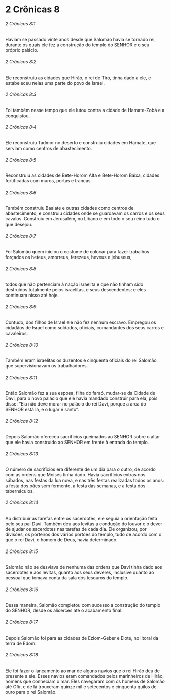 # 2 Crônicas 8

###### 2 Crônicas 8:1

Haviam se passado vinte anos desde que Salomão havia se tornado rei, durante os quais ele fez a construção do templo do SENHOR e o seu próprio palácio.

###### 2 Crônicas 8:2

Ele reconstruiu as cidades que Hirão, o rei de Tiro, tinha dado a ele, e estabeleceu nelas uma parte do povo de Israel.

###### 2 Crônicas 8:3

Foi também nesse tempo que ele lutou contra a cidade de Hamate-Zobá e a conquistou.

###### 2 Crônicas 8:4

Ele reconstruiu Tadmor no deserto e construiu cidades em Hamate, que serviam como centros de abastecimento.

###### 2 Crônicas 8:5

Reconstruiu as cidades de Bete-Horom Alta e Bete-Horom Baixa, cidades fortificadas com muros, portas e trancas.

###### 2 Crônicas 8:6

Também construiu Baalate e outras cidades como centros de abastecimento, e construiu cidades onde se guardavam os carros e os seus cavalos. Construiu em Jerusalém, no Líbano e em todo o seu reino tudo o que desejou.

###### 2 Crônicas 8:7

Foi Salomão quem iniciou o costume de colocar para fazer trabalhos forçados os heteus, amorreus, ferezeus, heveus e jebuseus,

###### 2 Crônicas 8:8

todos que não pertenciam à nação israelita e que não tinham sido destruídos totalmente pelos israelitas, e seus descendentes; e eles continuam nisso até hoje.

###### 2 Crônicas 8:9

Contudo, dos filhos de Israel ele não fez nenhum escravo. Empregou os cidadãos de Israel como soldados, oficiais, comandantes dos seus carros e cavaleiros.

###### 2 Crônicas 8:10

Também eram israelitas os duzentos e cinquenta oficiais do rei Salomão que supervisionavam os trabalhadores.

###### 2 Crônicas 8:11

Então Salomão fez a sua esposa, filha do faraó, mudar-se da Cidade de Davi, para o novo palácio que ele havia mandado construir para ela, pois disse: “Ela não deve morar no palácio do rei Davi, porque a arca do SENHOR está lá, e o lugar é santo”.

###### 2 Crônicas 8:12

Depois Salomão ofereceu sacrifícios queimados ao SENHOR sobre o altar que ele havia construído ao SENHOR em frente à entrada do templo.

###### 2 Crônicas 8:13

O número de sacrifícios era diferente de um dia para o outro, de acordo com as ordens que Moisés tinha dado. Havia sacrifícios extras nos sábados, nas festas da lua nova, e nas três festas realizadas todos os anos: a festa dos pães sem fermento, a festa das semanas, e a festa dos tabernáculos.

###### 2 Crônicas 8:14

Ao distribuir as tarefas entre os sacerdotes, ele seguia a orientação feita pelo seu pai Davi. Também deu aos levitas a condução do louvor e o dever de ajudar os sacerdotes nas tarefas de cada dia. Ele organizou, por divisões, os porteiros dos vários portões do templo, tudo de acordo com o que o rei Davi, o homem de Deus, havia determinado.

###### 2 Crônicas 8:15

Salomão não se desviava de nenhuma das ordens que Davi tinha dado aos sacerdotes e aos levitas, quanto aos seus deveres, inclusive quanto ao pessoal que tomava conta da sala dos tesouros do templo.

###### 2 Crônicas 8:16

Dessa maneira, Salomão completou com sucesso a construção do templo do SENHOR, desde os alicerces até o acabamento final.

###### 2 Crônicas 8:17

Depois Salomão foi para as cidades de Eziom-Geber e Elote, no litoral da terra de Edom.

###### 2 Crônicas 8:18

Ele foi fazer o lançamento ao mar de alguns navios que o rei Hirão deu de presente a ele. Esses navios eram comandados pelos marinheiros de Hirão, homens que conheciam o mar. Eles navegaram com os homens de Salomão até Ofir, e de lá trouxeram quinze mil e setecentos e cinquenta quilos de ouro para o rei Salomão.

